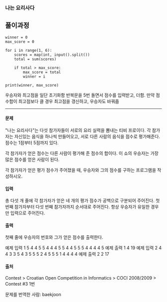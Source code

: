 ### 나는 요리사다

## 풀이과정

```
winner = 0
max_score = 0

for i in range(1, 6):
    scores = map(int, input().split())
    total = sum(scores)
    
    if total > max_score:
        max_score = total
        winner = i

print(winner, max_score)
```

우승자와 최고점을 일단 초기화함
반복문을 5번 돌면서 점수를 입력받고, 더함.
만약 점수합이 최고점보다 클 경우 최고점을 갱신하고, 우승자도 바꿔줌

<hr>


#### 문제
"나는 요리사다"는 다섯 참가자들이 서로의 요리 실력을 뽐내는 티비 프로이다. 각 참가자는 자신있는 음식을 하나씩 만들어오고, 서로 다른 사람의 음식을 점수로 평가해준다. 점수는 1점부터 5점까지 있다.

각 참가자가 얻은 점수는 다른 사람이 평가해 준 점수의 합이다. 이 쇼의 우승자는 가장 많은 점수를 얻은 사람이 된다.

각 참가자가 얻은 평가 점수가 주어졌을 때, 우승자와 그의 점수를 구하는 프로그램을 작성하시오.

#### 입력
총 다섯 개 줄에 각 참가자가 얻은 네 개의 평가 점수가 공백으로 구분되어 주어진다. 첫 번째 참가자부터 다섯 번째 참가자까지 순서대로 주어진다. 항상 우승자가 유일한 경우만 입력으로 주어진다.

#### 출력
첫째 줄에 우승자의 번호와 그가 얻은 점수를 출력한다.

예제 입력 1 
5 4 4 5
5 4 4 4
5 5 4 4
5 5 5 4
4 4 4 5
예제 출력 1 
4 19
예제 입력 2 
4 4 3 3
5 4 3 5
5 5 2 4
5 5 5 1
4 4 4 4
예제 출력 2 
2 17

#### 출처
Contest > Croatian Open Competition in Informatics > COCI 2008/2009 > Contest #3 1번

문제를 번역한 사람: baekjoon
